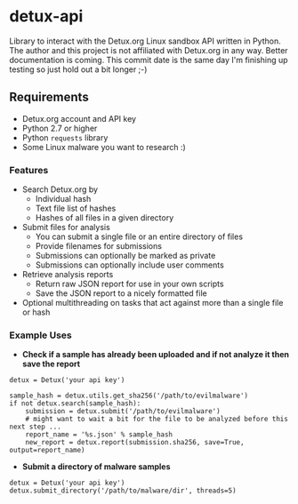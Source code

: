 # detux-api
Library to interact with the Detux.org Linux sandbox API written in Python. The author and this project is not affiliated with Detux.org in any way. Better documentation is coming. This commit date is the same day I'm finishing up testing so just hold out a bit longer ;-)

## Requirements
- Detux.org account and API key
- Python 2.7 or higher
- Python `requests` library
- Some Linux malware you want to research :)

### Features
- Search Detux.org by
    - Individual hash
    - Text file list of hashes
    - Hashes of all files in a given directory
- Submit files for analysis
    - You can submit a single file or an entire directory of files
    - Provide filenames for submissions
    - Submissions can optionally be marked as private
    - Submissions can optionally include user comments
- Retrieve analysis reports
    - Return raw JSON report for use in your own scripts
    - Save the JSON report to a nicely formatted file
- Optional multithreading on tasks that act against more than a single file or hash


### Example Uses

- **Check if a sample has already been uploaded and if not analyze it then save the report**
```
detux = Detux('your api key')

sample_hash = detux.utils.get_sha256('/path/to/evilmalware')
if not detux.search(sample_hash):
    submission = detux.submit('/path/to/evilmalware')
    # might want to wait a bit for the file to be analyzed before this next step ...
    report_name = '%s.json' % sample_hash
    new_report = detux.report(submission.sha256, save=True, output=report_name)
```

- **Submit a directory of malware samples**
```
detux = Detux('your api key')
detux.submit_directory('/path/to/malware/dir', threads=5)
```
